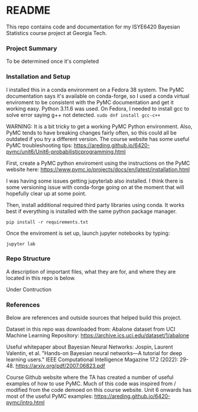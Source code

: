 # README #

This repo contains code and documentation for my ISYE6420 Bayesian Statistics course project at Georgia Tech.


### Project Summary ###
To be determined once it's completed


### Installation and Setup ###

I installed this in a conda environment on a Fedora 38 system. The PyMC documentation says it's available on conda-forge, so I used a conda virtual enviroment 
to be consistent with the PyMC documentation and get it working easy. Python 3.11.6 was used.
On Fedora, I needed to install gcc to solve error saying g++ not detected.
``` sudo dnf install gcc-c++ ```

WARNING: It is a bit tricky to get a working PyMC Python environment. Also, PyMC tends to have breaking changes fairly often, so this could all be outdated if you try a different version. The course website has some useful PyMC troubleshooting tips:
https://areding.github.io/6420-pymc/unit6/Unit6-probabilisticprogramming.html

First, create a PyMC python enviroment using the instructions on the PyMC website here: https://www.pymc.io/projects/docs/en/latest/installation.html

I was having some issues getting jupyterlab also installed. I think there is some versioning issue with conda-forge going on at the moment that will hopefully clear up at some point.

Then, install additional required third party libraries using conda. It works best if everything is installed
with the same python package manager.

``` pip install -r requirements.txt ```

Once the enviroment is set up, launch jupyter notebooks by typing:

``` jupyter lab ```


### Repo Structure ###
A description of important files, what they are for, and where they are located in this repo is below.

Under Contruction


### References ###
Below are references and outside sources that helped build this project.

Dataset in this repo was downloaded from: 
Abalone dataset from UCI Machine Learning Repository: https://archive.ics.uci.edu/dataset/1/abalone

Useful whitepaper about Bayesian Neural Networks:
Jospin, Laurent Valentin, et al. "Hands-on Bayesian neural networks—A tutorial for deep learning users." IEEE Computational Intelligence Magazine 17.2 (2022): 29-48.
https://arxiv.org/pdf/2007.06823.pdf

Course Github website where the TA has created a number of useful examples of how to use PyMC. Much of this code was inspired from / modified from the code demoed on this course website.
Unit 6 onwards has most of the useful PyMC examples:
https://areding.github.io/6420-pymc/intro.html
